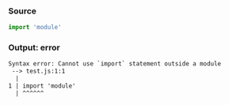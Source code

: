 ### Source
```js source:script
import 'module'
```

### Output: error
```txt
Syntax error: Cannot use `import` statement outside a module
 --> test.js:1:1
  |
1 | import 'module'
  | ^^^^^^ 
```
